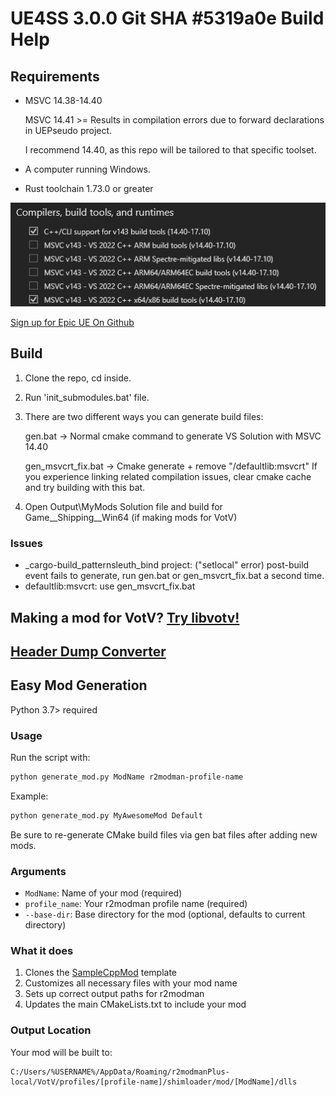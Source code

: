 # UE4SS 3.0.0 Git SHA #5319a0e Build Help

## Requirements 

- MSVC 14.38-14.40

    MSVC 14.41 >= Results in compilation errors due to forward declarations in UEPseudo project.
    
    I recommend 14.40, as this repo will be tailored to that specific toolset.
- A computer running Windows.
- Rust toolchain 1.73.0 or greater

![alt text](image.png)

[Sign up for Epic UE On Github ](https://www.unrealengine.com/en-US/ue-on-github)

## Build

1. Clone the repo, cd inside.
2. Run 'init_submodules.bat' file.
3. There are two different ways you can generate build files:

    gen.bat -> Normal cmake command to generate VS Solution with MSVC 14.40

    gen_msvcrt_fix.bat -> Cmake generate + remove "/defaultlib:msvcrt" If you experience linking related compilation issues, clear cmake cache and try building with this bat.

4. Open Output\MyMods Solution file and build for Game__Shipping__Win64 (if making mods for VotV)

### Issues

 - _cargo-build_patternsleuth_bind project: ("setlocal" error) post-build event fails to generate, run gen.bat or gen_msvcrt_fix.bat a second time.
 -  defaultlib:msvcrt: use gen_msvcrt_fix.bat

## Making a mod for VotV? [Try libvotv! ](https://github.com/modestimpala/libvotv)

## [Header Dump Converter](DumpConverter.md)

## Easy Mod Generation

Python 3.7> required

### Usage

 Run the script with:
```bash
python generate_mod.py ModName r2modman-profile-name
```

Example:
```bash
python generate_mod.py MyAwesomeMod Default
```

Be sure to re-generate CMake build files via gen bat files after adding new mods.

### Arguments

- `ModName`: Name of your mod (required)
- `profile_name`: Your r2modman profile name (required)
- `--base-dir`: Base directory for the mod (optional, defaults to current directory)

### What it does

1. Clones the [SampleCppMod](https://github.com/modestimpala/SampleCppMod) template
2. Customizes all necessary files with your mod name
3. Sets up correct output paths for r2modman
4. Updates the main CMakeLists.txt to include your mod

### Output Location

Your mod will be built to:
```
C:/Users/%USERNAME%/AppData/Roaming/r2modmanPlus-local/VotV/profiles/[profile-name]/shimloader/mod/[ModName]/dlls
```


#
